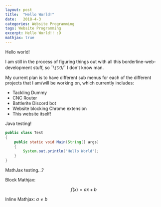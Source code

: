 ```yaml
---
layout: post
title:  "Hello World!"
date:   2018-4-3
categories: Website Programming
tags: Website Programming
excerpt: Hello World!! :D
mathjax: true
---
```


Hello world!

I am still in the process of figuring things out with all this borderline-web-development stuff, so ¯\\_(ツ)_/¯ I don't know man.

My current plan is to have different sub menus for each of the different projects that I am/will be working on, which currently includes:

* Tackling Dummy
* CNC Router
* Battlerite Discord bot
* Website blocking Chrome extension
* This website itself!

Java testing!
```java
public class Test
{
	public static void Main(String[] args)
	{
		System.out.println("Hello World");
	}
}
```

MathJax testing...?

Block Mathjax:

$$
f(x) = ax + b
$$

Inline Mathjax: $a \neq b$
